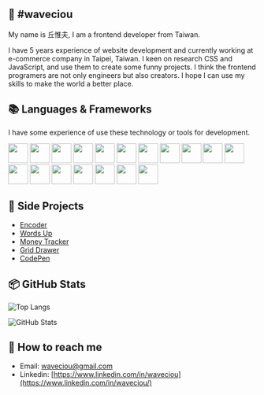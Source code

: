 ## 👀 #waveciou

My name is 丘惟夫, I am a frontend developer from Taiwan.

I have 5 years experience of website development and currently working at e-commerce company in Taipei, Taiwan. I keen on research CSS and JavaScript, and use them to create some funny projects. I think the frontend programers are not only engineers but also creators. I hope I can use my skills to make the world a better place.

## 📚 Languages & Frameworks

I have some experience of use these technology or tools for development.

<a href="https://developer.mozilla.org/zh-TW/docs/Web/HTML" target="_blank" style="text-decoration:none;" rel="noreferrer" title="HTML5">
<img width="40" height="40" src="https://user-images.githubusercontent.com/17502097/160254564-e43559c9-7d59-41ad-9edd-2717aba03a5f.svg" />
</a>

<a href="https://developer.mozilla.org/zh-TW/docs/Web/CSS" target="_blank" style="text-decoration:none;" rel="noreferrer" title="CSS3">
<img width="40" height="40" src="https://user-images.githubusercontent.com/17502097/160254566-3360dd13-e6b8-4c0c-83e2-633b2a815bff.svg" />
</a>

<a href="https://www.a11yproject.com/" target="_blank" style="text-decoration:none;" rel="noreferrer" title="Accessibility 無障礙網頁">
<img width="40" height="40" src="https://user-images.githubusercontent.com/17502097/160254832-13c12761-19df-4d57-ae09-c74f9eb90bdf.svg" />
</a>

<a href="https://sass-lang.com/" target="_blank" style="text-decoration:none;" rel="noreferrer" title="Sass">
<img width="40" height="40" src="https://user-images.githubusercontent.com/17502097/160254247-f32cf4b3-493d-4da1-b167-041c3846845a.svg" />
</a>

<a href="https://tailwindcss.com/" target="_blank" style="text-decoration:none;" rel="noreferrer" title="Tailwind CSS">
<img width="40" height="40" src="https://user-images.githubusercontent.com/17502097/160254269-9c47aff8-0ec5-46a3-a314-cae613c07214.svg" />
</a>

<a href="https://developer.mozilla.org/zh-TW/docs/Web/JavaScript" target="_blank" style="text-decoration:none;" rel="noreferrer" title="JavaScript">
<img width="40" height="40" src="https://user-images.githubusercontent.com/17502097/159933240-2573ae3b-7f40-4398-ad51-792096e44e11.svg" />
</a>

<a href="https://www.typescriptlang.org/" target="_blank" style="text-decoration:none;" rel="noreferrer" title="TypeScript">
<img width="40" height="40" src="https://user-images.githubusercontent.com/17502097/159933955-59bf9fbe-61cc-441c-a428-4f4014085eb4.svg" />
</a>

<a href="https://jquery.com/" target="_blank" style="text-decoration:none;" rel="noreferrer" title="jQuery">
<img width="40" height="40" src="https://user-images.githubusercontent.com/17502097/160254279-d12847c8-20df-4aac-867e-23dd7c3dc818.svg" />
</a>

<a href="https://vuejs.org/" target="_blank" style="text-decoration:none;" rel="noreferrer" title="Vue.js">
<img width="40" height="40" src="https://user-images.githubusercontent.com/17502097/159936081-925960b4-08da-49a0-8914-b117297dd94b.svg" />
</a>

<a href="https://nuxtjs.org/" target="_blank" style="text-decoration:none;" rel="noreferrer" title="Nuxt.js">
<img width="40" height="40" src="https://user-images.githubusercontent.com/17502097/159936094-038f2251-da1c-4fc4-80cb-1c4d4d6f64b9.svg" />
</a>

<a href="https://zh-hant.reactjs.org/" target="_blank" style="text-decoration:none;" rel="noreferrer" title="React.js">
<img width="40" height="40" src="https://user-images.githubusercontent.com/17502097/159936116-79803c92-953b-47cb-9426-80e16d5cf887.svg" />
</a>

<a href="https://redux.js.org/" target="_blank" style="text-decoration:none;" rel="noreferrer" title="Redux">
<img width="40" height="40" src="https://user-images.githubusercontent.com/17502097/159936128-99b568e1-9e71-4dee-b136-e8ba9aeeb979.svg" />
</a>

<a href="https://nextjs.org/" target="_blank" style="text-decoration:none;" rel="noreferrer" title="Next.js">
<img width="40" height="40" src="https://user-images.githubusercontent.com/17502097/160254567-d1c83d6e-d41b-4a6f-86b9-dfc12f44210c.svg" />
</a>

<a href="https://www.gatsbyjs.com/" target="_blank" style="text-decoration:none;" rel="noreferrer" title="Gatsby.js">
<img width="40" height="40" src="https://user-images.githubusercontent.com/17502097/160254301-f77fea89-1460-494b-bff9-cdb7d3c1122e.svg" />
</a>

<a href="https://vitejs.dev/" target="_blank" style="text-decoration:none;" rel="noreferrer" title="Vite.js">
<img width="40" height="40" src="https://user-images.githubusercontent.com/17502097/159937147-5c4488f6-3d8b-464e-9fe8-5eebdd8dd643.svg" />
</a>

<a href="https://webpack.js.org/" target="_blank" style="text-decoration:none;" rel="noreferrer" title="Webpack.js">
<img width="40" height="40" src="https://user-images.githubusercontent.com/17502097/160254568-87f96032-58d5-47da-b4de-57eb76ba3b96.svg" />
</a>

<a href="https://gulpjs.com/" target="_blank" style="text-decoration:none;" rel="noreferrer" title="Gulp.js">
<img width="40" height="40" src="https://user-images.githubusercontent.com/17502097/160254337-9e7976e4-9824-4f65-805c-5554b754e79f.svg" />
</a>

<a href="https://jestjs.io/" target="_blank" style="text-decoration:none;" rel="noreferrer" title="Jest.js">
<img width="40" height="40" src="https://user-images.githubusercontent.com/17502097/160254320-d62b5712-b567-4f17-ab88-9b4ef6b8120d.svg" />
</a>

## 🚀 Side Projects

- [Encoder](https://github.com/waveciou/Encoder)
- [Words Up](https://github.com/waveciou/WordsUp)
- [Money Tracker](https://github.com/waveciou/MoneyTracker)
- [Grid Drawer](https://github.com/waveciou/grid-drawer)
- [CodePen](https://codepen.io/waveciou)

## 📦 GitHub Stats

![Top Langs](https://github-readme-stats.vercel.app/api/top-langs/?username=waveciou&theme=dark&title_color=FFFFFF)

![GitHub Stats](https://github-readme-stats.vercel.app/api?username=waveciou&theme=dark&show_icons=true&icon_color=FFAA30&title_color=B0C4DE&text_color=FFFFFF&count_private=true)

## 🔗 How to reach me

- Email: waveciou@gmail.com
- Linkedin: [https://www.linkedin.com/in/waveciou](https://www.linkedin.com/in/waveciou/)